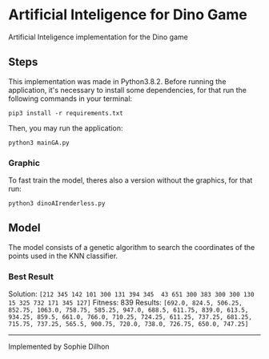 # Artificial Inteligence for Dino Game

Artificial Inteligence implementation for the Dino game

## Steps

This implementation was made in Python3.8.2. Before running the application, it's necessary to install some dependencies, for that run the following commands in your terminal:

```
pip3 install -r requirements.txt
```

Then, you may run the application:

```
python3 mainGA.py
```

### Graphic
To fast train the model, theres also a version without the graphics, for that run:

```
python3 dinoAIrenderless.py
```

## Model
The model consists of a genetic algorithm to search the coordinates of the points used in the KNN classifier.

### Best Result
Solution: `[212 345 142 101 300 131 394 345  43 651 300 383 300 300 130  15 325 732 171 345 127]`
Fitness: 839
Results: `[692.0, 824.5, 506.25, 852.75, 1063.0, 758.75, 585.25, 947.0, 688.5, 611.75, 839.0, 613.5, 934.25, 859.5, 661.0, 766.0, 710.25, 724.25, 611.25, 737.25, 681.25, 715.75, 737.25, 565.5, 900.75, 720.0, 738.0, 726.75, 650.0, 747.25]`

---

Implemented by Sophie Dilhon
